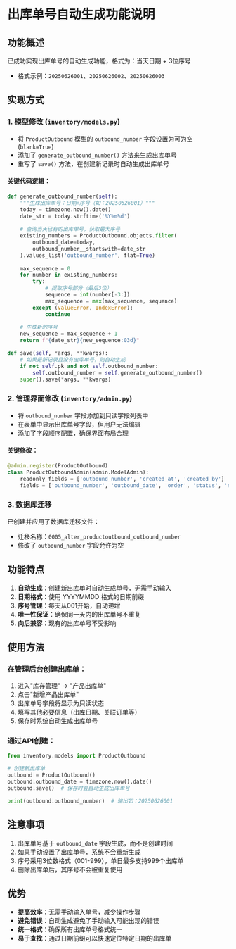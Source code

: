 # 出库单号自动生成功能说明

## 功能概述
已成功实现出库单号的自动生成功能，格式为：当天日期 + 3位序号
- 格式示例：`20250626001`、`20250626002`、`20250626003`

## 实现方式

### 1. 模型修改 (`inventory/models.py`)
- 将 `ProductOutbound` 模型的 `outbound_number` 字段设置为可为空 (`blank=True`)
- 添加了 `generate_outbound_number()` 方法来生成出库单号
- 重写了 `save()` 方法，在创建新记录时自动生成出库单号

#### 关键代码逻辑：
```python
def generate_outbound_number(self):
    """生成出库单号：日期+序号（如：20250626001）"""
    today = timezone.now().date()
    date_str = today.strftime('%Y%m%d')
    
    # 查询当天已有的出库单号，获取最大序号
    existing_numbers = ProductOutbound.objects.filter(
        outbound_date=today,
        outbound_number__startswith=date_str
    ).values_list('outbound_number', flat=True)
    
    max_sequence = 0
    for number in existing_numbers:
        try:
            # 提取序号部分（最后3位）
            sequence = int(number[-3:])
            max_sequence = max(max_sequence, sequence)
        except (ValueError, IndexError):
            continue
    
    # 生成新的序号
    new_sequence = max_sequence + 1
    return f"{date_str}{new_sequence:03d}"

def save(self, *args, **kwargs):
    # 如果是新记录且没有出库单号，则自动生成
    if not self.pk and not self.outbound_number:
        self.outbound_number = self.generate_outbound_number()
    super().save(*args, **kwargs)
```

### 2. 管理界面修改 (`inventory/admin.py`)
- 将 `outbound_number` 字段添加到只读字段列表中
- 在表单中显示出库单号字段，但用户无法编辑
- 添加了字段顺序配置，确保界面布局合理

#### 关键修改：
```python
@admin.register(ProductOutbound)
class ProductOutboundAdmin(admin.ModelAdmin):
    readonly_fields = ['outbound_number', 'created_at', 'created_by']
    fields = ['outbound_number', 'outbound_date', 'order', 'status', 'notes', 'created_at', 'created_by']
```

### 3. 数据库迁移
已创建并应用了数据库迁移文件：
- 迁移名称：`0005_alter_productoutbound_outbound_number`
- 修改了 `outbound_number` 字段允许为空

## 功能特点

1. **自动生成**：创建新出库单时自动生成单号，无需手动输入
2. **日期格式**：使用 YYYYMMDD 格式的日期前缀
3. **序号管理**：每天从001开始，自动递增
4. **唯一性保证**：确保同一天内的出库单号不重复
5. **向后兼容**：现有的出库单号不受影响

## 使用方法

### 在管理后台创建出库单：
1. 进入"库存管理" → "产品出库单"
2. 点击"新增产品出库单"
3. 出库单号字段将显示为只读状态
4. 填写其他必要信息（出库日期、关联订单等）
5. 保存时系统自动生成出库单号

### 通过API创建：
```python
from inventory.models import ProductOutbound

# 创建新出库单
outbound = ProductOutbound()
outbound.outbound_date = timezone.now().date()
outbound.save()  # 保存时会自动生成出库单号

print(outbound.outbound_number)  # 输出如：20250626001
```

## 注意事项

1. 出库单号基于 `outbound_date` 字段生成，而不是创建时间
2. 如果手动设置了出库单号，系统不会重新生成
3. 序号采用3位数格式（001-999），单日最多支持999个出库单
4. 删除出库单后，其序号不会被重复使用

## 优势

- **提高效率**：无需手动输入单号，减少操作步骤
- **避免错误**：自动生成避免了手动输入可能出现的错误
- **统一格式**：确保所有出库单号格式统一
- **易于查找**：通过日期前缀可以快速定位特定日期的出库单 